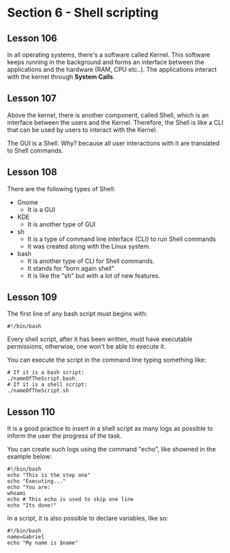 # **Section 6 - Shell scripting**

## **Lesson 106**
In all operating systems, there's a software called Kernel. This software keeps running in the background and forms an interface between the applications and the hardware (RAM, CPU etc..). The applications interact with the kernel through **System Calls**.

## **Lesson 107**
Above the kernel, there is another component, called Shell, which is an interface between the users and the Kernel. Therefore, the Shell is like a CLI that can be used by users to interact with the Kernel.

The GUI is a Shell. Why? because all user interactions with it are translated to Shell commands.

## **Lesson 108**
There are the following types of Shell:

- Gnome
    - It is a GUI
- KDE
    - It is another type of GUI
- sh
    - It is a type of command line interface (CLI) to run Shell commands
    - It was created along with the Linux system.
- bash
    - It is another type of CLI for Shell commands.
    - It stands for "born again shell"
    - It is like the "sh" but with a lot of new features.


## **Lesson 109**
The first line of any bash script must begins with:

```
#!/bin/bash
```

Every shell script, after it has been written, must have executable permissions, otherwise, one won't be able to execute it.

You can execute the script in the command line typing something like:

```
# If it is a bash script:
./nameOfTheScript.bash
# If it is a shell script:
./nameOfTheScript.sh
```

## **Lesson 110**
It is a good practice to insert in a shell script as many logs as possible to inform the user the progress of the task.

You can create such logs using the command "echo", like showned in the example below:

```SHELL
#!/bin/bash
echo "This is the step one"
echo "Executing..."
echo "You are:
whoami
echo # This echo is used to skip one line
echo "Its done!"
```

In a script, it is also possible to declare variables, like so:

```SHELL
#!/bin/bash
name=Gabriel
echo "My name is $name"
```
  


